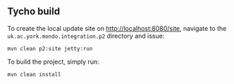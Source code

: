 ## Tycho build

To create the local update site on <http://localhost:8080/site>, navigate to the `uk.ac.york.mondo.integration.p2` directory and issue:

```
mvn clean p2:site jetty:run
```

To build the project, simply run:

```
mvn clean install
```
